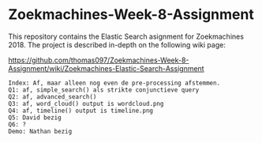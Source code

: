 # Zoekmachines-Week-8-Assignment
This repository contains the Elastic Search asignment for Zoekmachines 2018. The project is described in-depth on the following wiki page:


https://github.com/thomas097/Zoekmachines-Week-8-Assignment/wiki/Zoekmachines-Elastic-Search-Assignment

``` Progress:
Index: Af, maar alleen nog even de pre-processing afstemmen.
Q1: af, simple_search() als strikte conjunctieve query
Q2: af, advanced_search()
Q3: af, word_cloud() output is wordcloud.png
Q4: af, timeline() output is timeline.png
Q5: David bezig
Q6: ?
Demo: Nathan bezig
```
